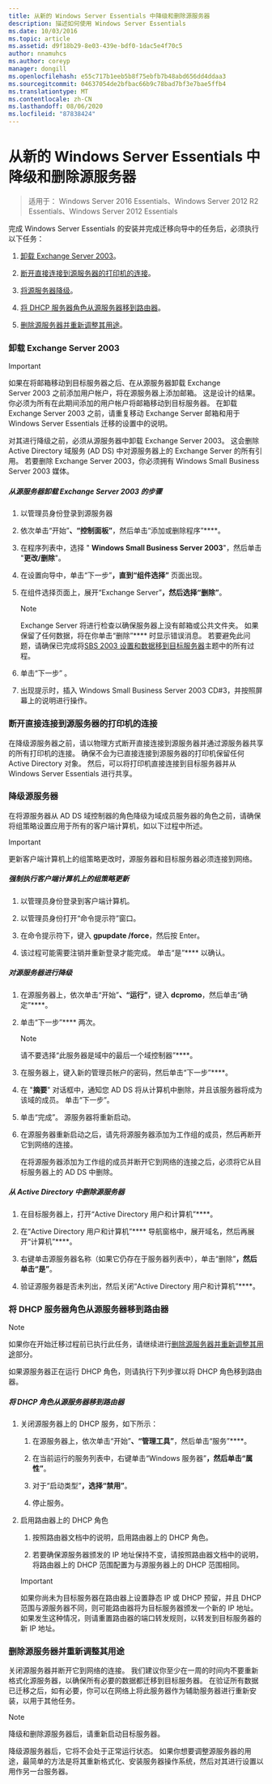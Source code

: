 ```yaml
---
title: 从新的 Windows Server Essentials 中降级和删除源服务器
description: 描述如何使用 Windows Server Essentials
ms.date: 10/03/2016
ms.topic: article
ms.assetid: d9f18b29-8e03-439e-bdf0-1dac5e4f70c5
author: nnamuhcs
ms.author: coreyp
manager: dongill
ms.openlocfilehash: e55c717b1eeb5b8f75ebfb7b48abd656dd4ddaa3
ms.sourcegitcommit: 04637054de2bfbac66b9c78bad7bf3e7bae5ffb4
ms.translationtype: MT
ms.contentlocale: zh-CN
ms.lasthandoff: 08/06/2020
ms.locfileid: "87838424"
---
```

# <a name="demote-and-remove-the-source-server-from-the-new-windows-server-essentials-network1"></a>从新的 Windows Server Essentials 中降级和删除源服务器

>适用于： Windows Server 2016 Essentials、Windows Server 2012 R2 Essentials、Windows Server 2012 Essentials

完成 Windows Server Essentials 的安装并完成迁移向导中的任务后，必须执行以下任务：


1.  [卸载 Exchange Server 2003](Demote-and-remove-the-Source-Server-from-the-new-Windows-Server-Essentials-network.md#BKMK_UninstallExchangeServer2003)。

2.  [断开直接连接到源服务器的打印机的连接](Demote-and-remove-the-Source-Server-from-the-new-Windows-Server-Essentials-network.md#BKMK_PhysicallyDisconnect)。

3.  [将源服务器降级](Demote-and-remove-the-Source-Server-from-the-new-Windows-Server-Essentials-network.md#BKMK_DemoteTheSourceServer)。

4.  [将 DHCP 服务器角色从源服务器移到路由器](Demote-and-remove-the-Source-Server-from-the-new-Windows-Server-Essentials-network.md#BKMK_MoveTheDHCPRole)。

5.  [删除源服务器并重新调整其用途](Demote-and-remove-the-Source-Server-from-the-new-Windows-Server-Essentials-network.md#BKMK_RemoveTheSourceServer)。


###  <a name="uninstall-exchange-server-2003"></a><a name="BKMK_UninstallExchangeServer2003"></a>卸载 Exchange Server 2003

> [!IMPORTANT]
>  如果在将邮箱移动到目标服务器之后、在从源服务器卸载 Exchange Server 2003 之前添加用户帐户，将在源服务器上添加邮箱。 这是设计的结果。 你必须为所有在此期间添加的用户帐户将邮箱移动到目标服务器。 在卸载 Exchange Server 2003 之前，请重复移动 Exchange Server 邮箱和用于 Windows Server Essentials 迁移的设置中的说明。

 对其进行降级之前，必须从源服务器中卸载 Exchange Server 2003。 这会删除 Active Directory 域服务 (AD DS) 中对源服务器上的 Exchange Server 的所有引用。 若要删除 Exchange Server 2003，你必须拥有 Windows Small Business Server 2003 媒体。

##### <a name="to-uninstall-exchange-server-2003-from-the-source-server"></a>从源服务器卸载 Exchange Server 2003 的步骤

1. 以管理员身份登录到源服务器

2. 依次单击“开始”****、“控制面板”****，然后单击“添加或删除程序”****。

3. 在程序列表中，选择 " **Windows Small Business Server 2003**"，然后单击 "**更改/删除**"。

4. 在设置向导中，单击“下一步”****，直到“组件选择”**** 页面出现。

5. 在组件选择页面上，展开“Exchange Server”****，然后选择“删除”****。

   > [!NOTE]
   >
   >  Exchange Server 将进行检查以确保服务器上没有邮箱或公共文件夹。 如果保留了任何数据，将在你单击“删除”**** 时显示错误消息。 若要避免此问题，请确保已完成将[SBS 2003 设置和数据移到目标服务器](./move-windows-sbs-2003-to-the-destination-server-for-migration.md)主题中的所有过程。


6. 单击“下一步” 。

7. 出现提示时，插入 Windows Small Business Server 2003 CD#3，并按照屏幕上的说明进行操作。

###  <a name="disconnect-printers-that-are-directly-connected-to-the-source-server"></a><a name="BKMK_PhysicallyDisconnect"></a>断开直接连接到源服务器的打印机的连接
 在降级源服务器之前，请以物理方式断开直接连接到源服务器并通过源服务器共享的所有打印机的连接。 确保不会为已直接连接到源服务器的打印机保留任何 Active Directory 对象。 然后，可以将打印机直接连接到目标服务器并从 Windows Server Essentials 进行共享。

###  <a name="demote-the-source-server"></a><a name="BKMK_DemoteTheSourceServer"></a>降级源服务器
 在将源服务器从 AD DS 域控制器的角色降级为域成员服务器的角色之前，请确保将组策略设置应用于所有的客户端计算机，如以下过程中所述。

> [!IMPORTANT]
>  更新客户端计算机上的组策略更改时，源服务器和目标服务器必须连接到网络。

##### <a name="to-force-a-group-policy-update-on-a-client-computer"></a>强制执行客户端计算机上的组策略更新

1.  以管理员身份登录到客户端计算机。

2.  以管理员身份打开“命令提示符”窗口。

3.  在命令提示符下，键入 **gpupdate /force**，然后按 Enter。

4.  该过程可能需要注销并重新登录才能完成。 单击“是”**** 以确认。

##### <a name="to-demote-the-source-server"></a>对源服务器进行降级

1. 在源服务器上，依次单击“开始”****、“运行”****，键入 **dcpromo**，然后单击“确定”****。

2. 单击“下一步”**** 两次。

   > [!NOTE]
   >  请不要选择“此服务器是域中的最后一个域控制器”****。

3. 在服务器上，键入新的管理员帐户的密码，然后单击“下一步”****。

4. 在 "**摘要**" 对话框中，通知您 AD DS 将从计算机中删除，并且该服务器将成为该域的成员。 单击“下一步”。

5. 单击“完成”。 源服务器将重新启动。

6. 在源服务器重新启动之后，请先将源服务器添加为工作组的成员，然后再断开它到网络的连接。

   在将源服务器添加为工作组的成员并断开它到网络的连接之后，必须将它从目标服务器上的 AD DS 中删除。

##### <a name="to-remove-the-source-server-from-active-directory"></a>从 Active Directory 中删除源服务器

1.  在目标服务器上，打开“Active Directory 用户和计算机”****。

2.  在“Active Directory 用户和计算机”**** 导航窗格中，展开域名，然后再展开“计算机”****。

3.  右键单击源服务器名称（如果它仍存在于服务器列表中），单击“删除”****，然后单击“是”****。

4.  验证源服务器是否未列出，然后关闭“Active Directory 用户和计算机”****。

###  <a name="move-the-dhcp-server-role-from-the-source-server-to-the-router"></a><a name="BKMK_MoveTheDHCPRole"></a>将 DHCP 服务器角色从源服务器移到路由器

> [!NOTE]
>
>  如果你在开始迁移过程前已执行此任务，请继续进行[删除源服务器并重新调整其用途](Demote-and-remove-the-Source-Server-from-the-new-Windows-Server-Essentials-network.md#BKMK_RemoveTheSourceServer)部分。


 如果源服务器正在运行 DHCP 角色，则请执行下列步骤以将 DHCP 角色移到路由器。

##### <a name="to-move-the-dhcp-role-from-the-source-server-to-the-router"></a>将 DHCP 角色从源服务器移到路由器

1.  关闭源服务器上的 DHCP 服务，如下所示：

    1.  在源服务器上，依次单击“开始”****、“管理工具”****，然后单击“服务”****。

    2.  在当前运行的服务列表中，右键单击“Windows 服务器”****，然后单击“属性”****。

    3.  对于“启动类型”****，选择“禁用”****。

    4.  停止服务。

2.  启用路由器上的 DHCP 角色

    1.  按照路由器文档中的说明，启用路由器上的 DHCP 角色。

    2.  若要确保源服务器颁发的 IP 地址保持不变，请按照路由器文档中的说明，将路由器上的 DHCP 范围配置为与源服务器上的 DHCP 范围相同。

    > [!IMPORTANT]
    >  如果你尚未为目标服务器在路由器上设置静态 IP 或 DHCP 预留，并且 DHCP 范围与源服务器不同，则可能路由器将为目标服务器颁发一个新的 IP 地址。 如果发生这种情况，则请重置路由器的端口转发规则，以转发到目标服务器的新 IP 地址。

###  <a name="remove-and-repurpose-the-source-server"></a><a name="BKMK_RemoveTheSourceServer"></a>删除源服务器并重新调整其用途
 关闭源服务器并断开它到网络的连接。 我们建议你至少在一周的时间内不要重新格式化源服务器，以确保所有必要的数据都迁移到目标服务器。 在验证所有数据已迁移之后，如有必要，你可以在网络上将此服务器作为辅助服务器进行重新安装，以用于其他任务。

> [!NOTE]
>  降级和删除源服务器后，请重新启动目标服务器。

 降级源服务器后，它将不会处于正常运行状态。 如果你想要调整源服务器的用途，最简单的方法是将其重新格式化、安装服务器操作系统，然后对其进行设置以用作另一台服务器。